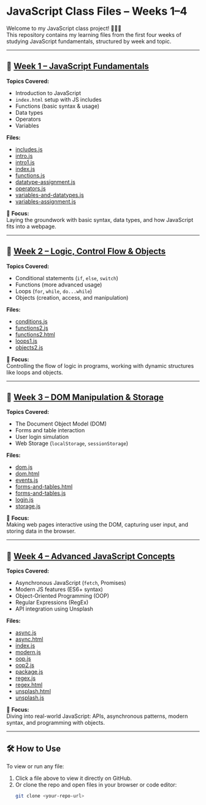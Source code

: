 # JavaScript Class Files – Weeks 1–4

Welcome to my JavaScript class project! 👩🏽‍💻  
This repository contains my learning files from the first four weeks of studying JavaScript fundamentals, structured by week and topic.

---

## 📁 [Week 1 – JavaScript Fundamentals](./week-1)

**Topics Covered:**
- Introduction to JavaScript
- `index.html` setup with JS includes
- Functions (basic syntax & usage)
- Data types
- Operators
- Variables 

**Files:**
- [includes.js](./week1/includes.js)
- [intro.js](./week1/intro.js)
- [intro1.js](./week1/intro1.js)
- [index.js](./week1/index.js)
- [functions.js](./week1/functions.js)
- [datatype-assignment.js](./week1/datatype-assignment.js)
- [operators.js](./week1/operators.js)
- [variables-and-datatypes.js](./week1/variables-and-datatypes.js)
- [variables-assignment.js](./week1/variables-assignment.js)

📌 **Focus:**  
Laying the groundwork with basic syntax, data types, and how JavaScript fits into a webpage.

---

## 📁 [Week 2 – Logic, Control Flow & Objects](./week-2)

**Topics Covered:**
- Conditional statements (`if`, `else`, `switch`)
- Functions (more advanced usage)
- Loops (`for`, `while`, `do...while`)
- Objects (creation, access, and manipulation)

**Files:**
- [conditions.js](./week2/conditions.js)
- [functions2.js](./week2/functions2.js)
- [functions2.html](./week2/functions2.html)
- [loops1.js](./week2/loops1.js)
- [objects2.js](./week2/objects2.js)

📌 **Focus:**  
Controlling the flow of logic in programs, working with dynamic structures like loops and objects.

---

## 📁 [Week 3 – DOM Manipulation & Storage](./week-3)

**Topics Covered:**
- The Document Object Model (DOM)
- Forms and table interaction
- User login simulation
- Web Storage (`localStorage`, `sessionStorage`)

**Files:**
- [dom.js](./week3/dom.js)
- [dom.html](./week3/dom.html)
- [events.js](./week3/events.js)
- [forms-and-tables.html](./week3/forms-and-tables.html)
- [forms-and-tables.js](./week3/forms-and-tables.js)
- [login.js](./week3/login.js)
- [storage.js](./week3/storage.js)

📌 **Focus:**  
Making web pages interactive using the DOM, capturing user input, and storing data in the browser.

---

## 📁 [Week 4 – Advanced JavaScript Concepts](./week-4)

**Topics Covered:**
- Asynchronous JavaScript (`fetch`, Promises)
- Modern JS features (ES6+ syntax)
- Object-Oriented Programming (OOP)
- Regular Expressions (RegEx)
- API integration using Unsplash

**Files:**
- [async.js](./week4/async.js)
- [async.html](./week4/async.html)
- [index.js](./week4/index.js)
- [modern.js](./week4/modern.js)
- [oop.js](./week4/oop.js)
- [oop2.js](./week4/oop2.js)
- [package.js](./week4/package.js)
- [regex.js](./week4/regex.js)
- [regex.html](./week4/regex.html)
- [unsplash.html](./week4/unsplash.html)
- [unsplash.js](./week4/unsplash.js)

📌 **Focus:**  
Diving into real-world JavaScript: APIs, asynchronous patterns, modern syntax, and programming with objects.

---

## 🛠️ How to Use

To view or run any file:
1. Click a file above to view it directly on GitHub.
2. Or clone the repo and open files in your browser or code editor:
   ```bash
   git clone <your-repo-url>
